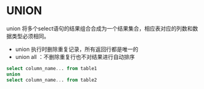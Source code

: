 # UNION

union 将多个select语句的结果组合合成为一个结果集合，相应表对应的列数和数据类型必须相同。

- union 执行时删除重复记录，所有返回行都是唯一的
- union all ：不删除重复行也不对结果进行自动排序

```sql
select column_name... from table1
union
select column_name... from table2
```
